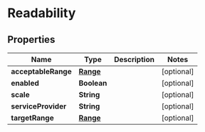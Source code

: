 

# Readability


## Properties

| Name | Type | Description | Notes |
|------------ | ------------- | ------------- | -------------|
|**acceptableRange** | [**Range**](Range.md) |  |  [optional] |
|**enabled** | **Boolean** |  |  [optional] |
|**scale** | **String** |  |  [optional] |
|**serviceProvider** | **String** |  |  [optional] |
|**targetRange** | [**Range**](Range.md) |  |  [optional] |




